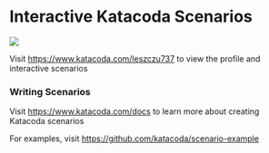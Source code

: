 # Interactive Katacoda Scenarios

[![](http://shields.katacoda.com/katacoda/leszczu737/count.svg)](https://www.katacoda.com/leszczu737 "Get your profile on Katacoda.com")

Visit https://www.katacoda.com/leszczu737 to view the profile and interactive scenarios

### Writing Scenarios
Visit https://www.katacoda.com/docs to learn more about creating Katacoda scenarios

For examples, visit https://github.com/katacoda/scenario-example
